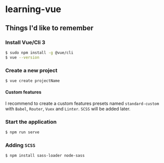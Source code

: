 # learning-vue

## Things I'd like to remember

### Install Vue/Cli 3
```bash
$ sudo npm install -g @vue/cli
$ vue --version
```

### Create a new project
```bash
$ vue create projectName
```

#### Custom features
I recommend to create a custom features presets named `standard-custom` with `Babel`, `Router`, `Vuex` and `Linter`. `SCSS` will be added later.

### Start the application
```bash
$ npm run serve
```

### Adding `SCSS`
```bash
$ npm install sass-loader node-sass
```
